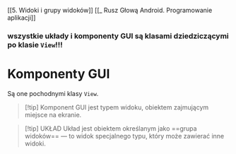 [[5. Widoki i grupy widoków]]
[[_ Rusz Głową Android. Programowanie aplikacji]]

### wszystkie układy i komponenty GUI są klasami dziedziczącymi po klasie `View`!!!

# Komponenty GUI
Są one pochodnymi klasy `View`.

> [!tip] Komponent GUI 
> jest typem widoku, obiektem zajmującym miejsce na ekranie.


>[!tip] UKŁAD
>Układ jest obiektem określanym jako ==grupa widoków== — to widok specjalnego typu, który może zawierać inne widoki.










